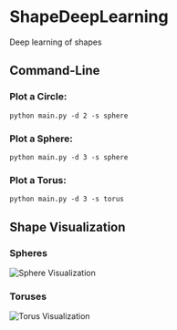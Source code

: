 # ShapeDeepLearning
Deep learning of shapes

## Command-Line

### Plot a Circle:
    python main.py -d 2 -s sphere

### Plot a Sphere:
    python main.py -d 3 -s sphere

### Plot a Torus:
    python main.py -d 3 -s torus

## Shape Visualization

### Spheres
![Sphere Visualization](https://github.com/AndrewJSchoen/ShapeDeepLearning/blob/master/doc/sphere.png "Sphere Visualization")

### Toruses
![Torus Visualization](https://github.com/AndrewJSchoen/ShapeDeepLearning/blob/master/doc/torus.png "Torus Visualization")

